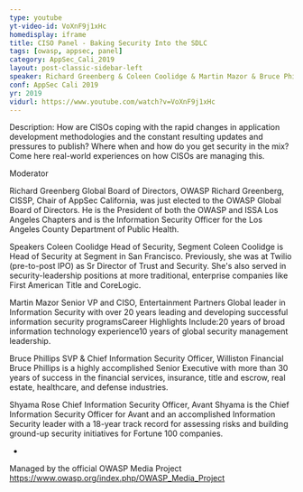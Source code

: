 ```yaml
---
type: youtube
yt-video-id: VoXnF9j1xHc
homedisplay: iframe
title: CISO Panel - Baking Security Into the SDLC
tags: [owasp, appsec, panel]
category: AppSec_Cali_2019
layout: post-classic-sidebar-left
speaker: Richard Greenberg & Coleen Coolidge & Martin Mazor & Bruce Phillips & Shyama Rose
conf: AppSec Cali 2019
yr: 2019
vidurl: https://www.youtube.com/watch?v=VoXnF9j1xHc
---
```

Description: How are CISOs coping with the rapid changes in application development methodologies and the constant resulting updates and pressures to publish? Where when and how do you get security in the mix? Come here real-world experiences on how CISOs are managing this.


Moderator

Richard Greenberg
Global Board of Directors, OWASP
Richard Greenberg, CISSP, Chair of AppSec California, was just elected to the OWASP Global Board of Directors. He is the President of both the OWASP and ISSA Los Angeles Chapters and is the Information Security Officer for the Los Angeles County Department of Public Health.


Speakers
Coleen Coolidge
Head of Security, Segment
Coleen Coolidge is Head of Security at Segment in San Francisco. Previously, she was at Twilio (pre-to-post IPO) as Sr Director of Trust and Security. She's also served in security-leadership positions at more traditional, enterprise companies like First American Title and CoreLogic.

Martin Mazor
Senior VP and CISO, Entertainment Partners
Global leader in Information Security with over 20 years leading and developing successful information security programsCareer Highlights Include:20 years of broad information technology experience10 years of global security management leadership.

Bruce Phillips
SVP & Chief Information Security Officer, Williston Financial
Bruce Phillips is a highly accomplished Senior Executive with more than 30 years of success in the financial services, insurance, title and escrow, real estate, healthcare, and defense industries.

Shyama Rose
Chief Information Security Officer, Avant
Shyama is the Chief Information Security Officer for Avant and an accomplished Information Security leader with a 18-year track record for assessing risks and building ground-up security initiatives for Fortune 100 companies.

-

Managed by the official OWASP Media Project https://www.owasp.org/index.php/OWASP_Media_Project
